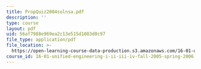 ```yaml
---
title: PropQuiz2004solnsa.pdf
description: ''
type: course
layout: pdf
uid: 56af7988e969ea2c13e515d1083d0c97
file_type: application/pdf
file_location: >-
  https://open-learning-course-data-production.s3.amazonaws.com/16-01-unified-engineering-i-ii-iii-iv-fall-2005-spring-2006/56af7988e969ea2c13e515d1083d0c97_PropQuiz2004solnsa.pdf
course_id: 16-01-unified-engineering-i-ii-iii-iv-fall-2005-spring-2006
---
```

